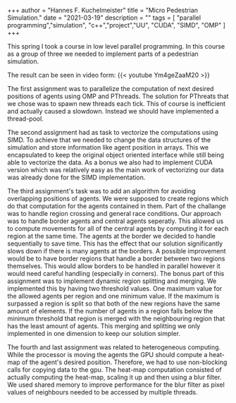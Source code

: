 +++
author = "Hannes F. Kuchelmeister"
title = "Micro Pedestrian Simulation."
date = "2021-03-19"
description = "" 
tags = [ 
"parallel programming","simulation", "c++","project","UU", "CUDA", "SIMD", "OMP"
]
+++

This spring I took a course in low level parallel programming. In this course as a group of three we needed to implement parts of a pedestrian simulation.

The result can be seen in video form:
{{< youtube Ym4geZaaM20 >}}

The first assignment was to parallelize the computation of next desired positions of agents using OMP and PThreads. The solution for PThreats that we chose was to spawn new threads each tick. This of course is inefficient and actually caused a slowdown. Instead we should have implemented a thread-pool.

The second assignment had as task to vectorize the computations using SIMD. To achieve that we needed to change the data structures of the simulation and store information like agent position in arrays. This we encapsulated to keep the original object oriented interface while still being able to vectorize the data. As a bonus we also had to implement CUDA version which was relatively easy as the main work of vectorizing our data was already done for the SIMD implementation.

The third assignment's task was to add an algorithm for avoiding overlapping positions of agents. We were supposed to create regions which do that computation for the agents contained in them. Part of the challange was to handle region crossing and general race conditions. Our approach was to handle border agents and central agents seperatly. This allowed us to compute movements for all of the central agents by computing it for each region at the same time. The agents at the border we decided to handle sequentially to save time. This has the effect that our solution significantly slows down if there is many agents at the borders. A possible improvement would be to have border regions that handle a border between two regions themselves. This would allow borders to be handled in parallel however it would need careful handling (especially in corners). The bonus part of this assignment was to implement dynamic region splitting and merging. We implemented this by having two threshold values. One maximum value for the allowed agents per region and one minimum value. If the maximum is surpassed a region is split so that both of the new regions have the same amount of elements. If the number of agents in a region falls below the minimum threshold that region is merged with the neighbouring region that has the least amount of agents. This merging and splitting we only implemented in one dimension to keep our solution simpler.

The fourth and last assignment was related to heterogeneous computing. While the processor is moving the agents the GPU should compute a heat-map of the agent's desired position. Therefore, we had to use non-blocking calls for copying data to the gpu. The heat-map computation consisted of actually computing the heat-map, scaling it up and then using a blur filter. We used shared memory to improve performance for the blur filter as pixel values of neighbours needed to be accessed by multiple threads.